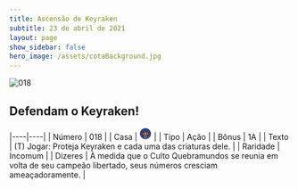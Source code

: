 ```yaml
---
title: Ascensão de Keyraken
subtitle: 23 de abril de 2021
layout: page
show_sidebar: false
hero_image: /assets/cotaBackground.jpg
---
```


![018](https://cards-keyforge.s3.eu-north-1.amazonaws.com/media/pt/rotk/018.png)

## Defendam o Keyraken!

|----|----|
| Número | 018 |
| Casa | ![Keyraken](https://raw.githubusercontent.com/cardsofkeyforge/cardsofkeyforge.github.io/master/rotk/keyraken.png "Keyraken") |
| Tipo | Ação |
| Bônus | 1A |
| Texto | (T) Jogar: Proteja Keyraken e cada uma das criaturas dele. |
| Raridade | Incomum |
| Dizeres | À medida que o Culto Quebramundos se reunia em volta de seu campeão libertado, seus números cresciam ameaçadoramente. |
